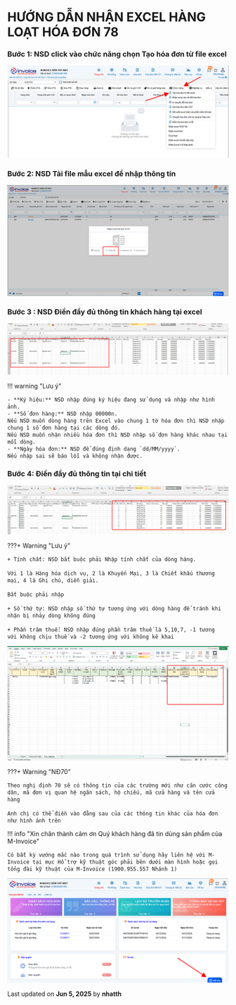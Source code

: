 # **HƯỚNG DẪN NHẬN EXCEL HÀNG LOẠT HÓA ĐƠN 78**

<!-- [^1]:
    In 2016, Material for MkDocs started out as a simple theme for MkDocs, but
    over the course of several years, it's now much more than that – with the
    many built-in plugins, settings, and countless customization abilities,
    Material for MkDocs is now one of the simplest and most powerful frameworks
    for creating documentation for your project.

[MkDocs]: https://www.mkdocs.org
[pip]: #with-pip
[docker]: #with-docker -->

### **Bước 1: NSD click vào chức năng chọn Tạo hóa đơn từ file excel**

![Hình 1](../../assets/images/invoice1/1.0_excelHangLoat_1.png)

### **Bước 2: NSD Tải file mẫu excel để nhập thông tin**

![Hình 2](../../assets/images/invoice1/1.0_excelHangLoat_2.png)

### **Bước 3 : NSD Điền đầy đủ thông tin khách hàng tại excel**

![Hình 3](../../assets/images/invoice1/1.0_excelHangLoat_3.png)

!!! warning "Lưu ý"

    - **Ký hiệu:** NSD nhập đúng ký hiệu đang sử dụng và nhập như hình ảnh.
    - **Số đơn hàng:** NSD nhập 00000n.
    Nếu NSD muốn dòng hàng trên Excel vào chung 1 tờ hóa đơn thì NSD nhập chung 1 số đơn hàng tại các dòng đó.
    Nếu NSD muốn nhận nhiều hóa đơn thì NSD nhập số đơn hàng khác nhau tại mỗi dòng.
    - **Ngày hóa đơn:** NSD để đúng định dạng `dd/MM/yyyy`.
    Nếu nhập sai sẽ báo lỗi và không nhận được.

### **Bước 4: Điền đầy đủ thông tin tại chi tiết**

![Hình 4](../../assets/images/invoice1/1.0_excelHangLoat_4.png)

???+ Warning "Lưu ý"

    + Tính chất: NSD bắt buộc phải Nhập tính chất của dòng hàng.

    Với 1 là Hàng hóa dịch vụ, 2 là Khuyến Mại, 3 là Chiết khấu thương mại, 4 là Ghi chú, diễn giải.

    Bắt buộc phải nhập

    + Số thứ tự: NSD nhập số thứ tự tương ứng với dòng hàng để tránh khi nhận bị nhảy dòng không đúng

    + Phần trăm thuế: NSD nhập đúng phần trăm thuế là 5,10,7, -1 tương  với không chịu thuế và -2 tương ứng với không kê khai

![Hình 5](../../assets/images/invoice1/1.0_excelHangLoat_5.png)

???+ Warning "NĐ70"

    Theo nghị định 70 sẽ có thông tin của các trường mới như căn cước công dân, mã đơn vị quan hệ ngân sách, hộ chiếu, mã cửa hàng và tên cửa hàng

    Anh chị có thể điền vào đằng sau của các thông tin khác của hóa đơn như hình ảnh trên

!!! info "Xin chân thành cảm ơn Quý khách hàng đã tin dùng sản phẩm của M-Invoice"

    Có bất kỳ vướng mắc nào trong quá trình sử dụng hãy liên hệ với M-Invoice tại mục Hỗ trợ kỹ thuật góc phải bên dưới màn hình hoặc gọi tổng đài kỹ thuật của M-Invoice (1900.955.557 Nhánh 1)

![Hình 5](../../assets/images/invoice1/1.0_suaTienBangTay_5.png)

<!-- === "Latest"

    ``` sh
    pip install mkdocs-material
    ```

=== "9.x"

    ``` sh
    pip install mkdocs-material=="9.*" # (1)!
    ```

    1.  Material for MkDocs uses [semantic versioning][^2], which is why it's a
        good idea to limit upgrades to the current major version.

        This will make sure that you don't accidentally [upgrade to the next
        major version], which may include breaking changes that silently corrupt
        your site. Additionally, you can use `pip freeze` to create a lockfile,
        so builds are reproducible at all times:

        ```
        pip freeze > requirements.txt
        ```

        Now, the lockfile can be used for installation:

        ```
        pip install -r requirements.txt
        ```

[^2]:
    Note that improvements of existing features are sometimes released as
    patch releases, like for example improved rendering of content tabs, as
    they're not considered to be new features.

This will automatically install compatible versions of all dependencies:
[MkDocs], [Markdown], [Pygments] and [Python Markdown Extensions]. Material for
MkDocs always strives to support the latest versions, so there's no need to
install those packages separately.

---

:fontawesome-brands-youtube:{ style="color: #EE0F0F" }
**[How to set up Material for MkDocs]** by @james-willett – :octicons-clock-24:
27m – Learn how to create and host a documentation site using Material for
MkDocs on GitHub Pages in a step-by-step guide.

[How to set up Material for MkDocs]: https://www.youtube.com/watch?v=xlABhbnNrfI

---

!!! tip

    If you don't have prior experience with Python, we recommend reading
    [Using Python's pip to Manage Your Projects' Dependencies], which is a
    really good introduction on the mechanics of Python package management and
    helps you troubleshoot if you run into errors.

[Python package]: https://pypi.org/project/mkdocs-material/
[virtual environment]: https://realpython.com/what-is-pip/#using-pip-in-a-python-virtual-environment
[semantic versioning]: https://semver.org/
[upgrade to the next major version]: upgrade.md
[Markdown]: https://python-markdown.github.io/
[Pygments]: https://pygments.org/
[Python Markdown Extensions]: https://facelessuser.github.io/pymdown-extensions/
[Using Python's pip to Manage Your Projects' Dependencies]: https://realpython.com/what-is-pip/

### **with docker**

The official [Docker image] is a great way to get up and running in a few
minutes, as it comes with all dependencies pre-installed. Open up a terminal
and pull the image with:

=== "Latest"

    ```
    docker pull squidfunk/mkdocs-material
    ```

=== "9.x"

    ```
    docker pull squidfunk/mkdocs-material:9
    ```

The `mkdocs` executable is provided as an entry point and `serve` is the
default command. If you're not familiar with Docker don't worry, we have you
covered in the following sections.

The following plugins are bundled with the Docker image:

- [mkdocs-minify-plugin]
- [mkdocs-redirects]

  [Docker image]: https://hub.docker.com/r/squidfunk/mkdocs-material/
  [mkdocs-minify-plugin]: https://github.com/byrnereese/mkdocs-minify-plugin
  [mkdocs-redirects]: https://github.com/datarobot/mkdocs-redirects

??? question "How to add plugins to the Docker image?"

    Material for MkDocs only bundles selected plugins in order to keep the size
    of the official image small. If the plugin you want to use is not included,
    you can add them easily:

    === "Material for MkDocs"

        Create a `Dockerfile` and extend the official image:

        ``` Dockerfile title="Dockerfile"
        FROM squidfunk/mkdocs-material
        RUN pip install mkdocs-macros-plugin
        RUN pip install mkdocs-glightbox
        ```

    === "Insiders"

        Clone or fork the Insiders repository, and create a file called
        `user-requirements.txt` in the root of the repository. Then, add the
        plugins that should be installed to the file, e.g.:

        ``` txt title="user-requirements.txt"
        mkdocs-macros-plugin
        mkdocs-glightbox
        ```

    Next, build the image with the following command:

    ```
    docker build -t squidfunk/mkdocs-material .
    ```

    The new image will have additional packages installed and can be used
    exactly like the official image.

### **with git**

Material for MkDocs can be directly used from [GitHub] by cloning the
repository into a subfolder of your project root which might be useful if you
want to use the very latest version:

```
git clone https://github.com/squidfunk/mkdocs-material.git
```

Next, install the theme and its dependencies with:

```
pip install -e mkdocs-material
```

[GitHub]: https://github.com/squidfunk/mkdocs-material -->




<div class="last-updated">Last updated on <strong>Jun 5, 2025</strong> by <strong>nhatth</strong></div>
